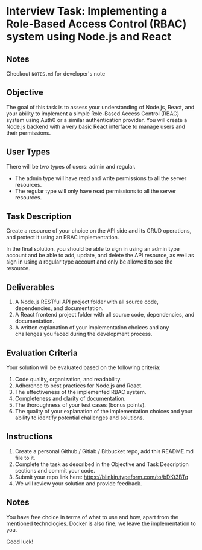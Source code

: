 # Interview Task: Implementing a Role-Based Access Control (RBAC) system using Node.js and React

## Notes

Checkout `NOTES.md` for developer's note

## Objective

The goal of this task is to assess your understanding of Node.js, React, and your ability to implement a simple Role-Based Access Control (RBAC) system using Auth0 or a similar authentication provider. You will create a Node.js backend with a very basic React interface to manage users and their permissions.

## User Types

There will be two types of users: admin and regular.

- The admin type will have read and write permissions to all the server resources.
- The regular type will only have read permissions to all the server resources.

## Task Description

Create a resource of your choice on the API side and its CRUD operations, and protect it using an RBAC implementation.

In the final solution, you should be able to sign in using an admin type account and be able to add, update, and delete the API resource, as well as sign in using a regular type account and only be allowed to see the resource.

## Deliverables

1. A Node.js RESTful API project folder with all source code, dependencies, and documentation.
2. A React frontend project folder with all source code, dependencies, and documentation.
3. A written explanation of your implementation choices and any challenges you faced during the development process.

## Evaluation Criteria

Your solution will be evaluated based on the following criteria:

1. Code quality, organization, and readability.
2. Adherence to best practices for Node.js and React.
3. The effectiveness of the implemented RBAC system.
4. Completeness and clarity of documentation.
5. The thoroughness of your test cases (bonus points).
6. The quality of your explanation of the implementation choices and your ability to identify potential challenges and solutions.

## Instructions

1. Create a personal Github / Gitlab / Bitbucket repo, add this README.md file to it.
2. Complete the task as described in the Objective and Task Description sections and commit your code.
3. Submit your repo link here: https://blinkin.typeform.com/to/bDKt3BTq
4. We will review your solution and provide feedback.

## Notes
You have free choice in terms of what to use and how, apart from the mentioned technologies. 
Docker is also fine; we leave the implementation to you.

Good luck!
